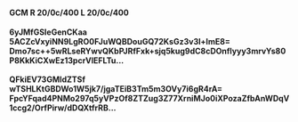 #### GCM R 20/0c/400 L 20/0c/400
**6yJMfGSIeGenCKaa**<br/>**5ACZcVxyiNN9LgRO0FJuWQBDouGQ72KsGz3v3l+ImE8=**<br/>**Dmo7sc++5wRLseRYwvQKbPJRfFxk+sjq5kug9dC8cDOnflyyy3mrvYs80P8KkKiCXwEz13pcrVlEFLTu...**<br/><br/>
**QFkiEV73GMIdZTSf**<br/>**wTSHLKtGBDWo1W5jk7/jgaTEiB3Tm5m3OVy7i6gR4rA=**<br/>**FpcYFqad4PNMo297q5yVPzOf8ZTZug3Z77XrniMJo0iXPozaZfbAnWDqV1ccg2/OrfPirw/dDQXtfrRB...**